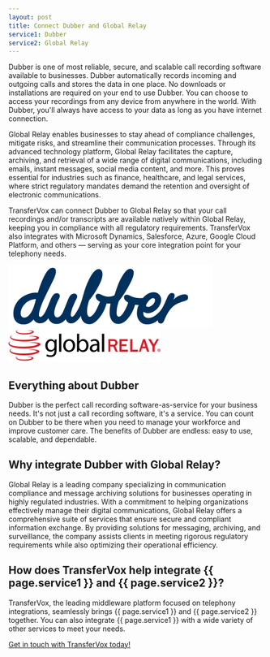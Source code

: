 ```yaml
---
layout: post
title: Connect Dubber and Global Relay
service1: Dubber
service2: Global Relay
---
```


Dubber is one of most reliable, secure, and scalable call recording software available to businesses. Dubber automatically records incoming and outgoing calls and stores the data in one place. No downloads or installations are required on your end to use Dubber. You can choose to access your recordings from any device from anywhere in the world. With Dubber, you'll always have access to your data as long as you have internet connection.

Global Relay enables businesses to stay ahead of compliance challenges, mitigate risks, and streamline their communication processes. Through its advanced technology platform, Global Relay facilitates the capture, archiving, and retrieval of a wide range of digital communications, including emails, instant messages, social media content, and more. This proves essential for industries such as finance, healthcare, and legal services, where strict regulatory mandates demand the retention and oversight of electronic communications.

TransferVox can connect Dubber to Global Relay so that your call recordings and/or transcripts are available natively within Global Relay, keeping you in compliance with all regulatory requirements. TransferVox also integrates with Microsoft Dynamics, Salesforce, Azure, Google Cloud Platform, and others — serving as your core integration point for your telephony needs.

<div class="ps-md-4 mb-4 bg-light p-5 shadow-sm rounded text-center">
	<img src="/assets/images/logos/dubber.svg" class="rounded-3 w-25 me-10" />
	<img src="/assets/images/logos/globalrelay.png" class="rounded-3  w-25" />
</div>

## Everything about Dubber

Dubber is the perfect call recording software-as-service for your business needs. It's not just a call recording software, it's a service. You can count on Dubber to be there when you need to manage your workforce and improve customer care. The benefits of Dubber are endless: easy to use, scalable, and dependable. 

## Why integrate Dubber with Global Relay?

Global Relay is a leading company specializing in communication compliance and message archiving solutions for businesses operating in highly regulated industries. With a commitment to helping organizations effectively manage their digital communications, Global Relay offers a comprehensive suite of services that ensure secure and compliant information exchange. By providing solutions for messaging, archiving, and surveillance, the company assists clients in meeting rigorous regulatory requirements while also optimizing their operational efficiency.


## How does TransferVox help integrate {{ page.service1 }} and {{ page.service2 }}?

TransferVox, the leading middleware platform focused on telephony integrations, seamlessly brings {{ page.service1 }} and {{ page.service2 }} together. You can also integrate {{ page.service1 }} with a wide variety of other services to meet your needs. 


<a href="https://transfervox.com/request-demo/" class="btn btn-outline-dark">Get in touch with TransferVox today!</a>
